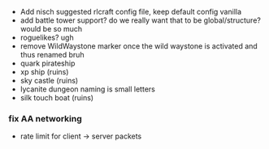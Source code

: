 - Add nisch suggested rlcraft config file, keep default config vanilla
- add battle tower support?  do we really want that to be global/structure? would be so much
- roguelikes? ugh
- remove WildWaystone marker once the wild waystone is activated and thus renamed bruh
- quark pirateship
- xp ship (ruins)
- sky castle (ruins)
- lycanite dungeon naming is small letters
- silk touch boat (ruins)


### fix AA networking
  - rate limit for client -> server packets